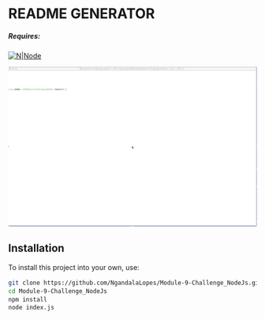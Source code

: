 # README GENERATOR
##### Requires:
[![N|Node](https://www.vectorlogo.zone/logos/nodejs/nodejs-horizontal.svg)](https://nodejs.org)

[![N|Node](https://raw.githubusercontent.com/NgandalaLopes/Module-9-Challenge_NodeJs/master/dist/img/Screen-Shot2Gif.gif)]()


## Installation

To install this project into your own, use:
```sh 
git clone https://github.com/NgandalaLopes/Module-9-Challenge_NodeJs.git
cd Module-9-Challenge_NodeJs
npm install
node index.js
```
